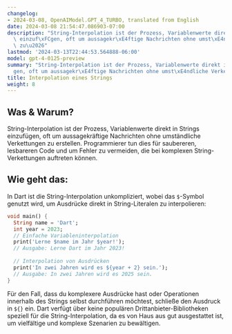 ```yaml
---
changelog:
- 2024-03-08, OpenAIModel.GPT_4_TURBO, translated from English
date: 2024-03-08 21:54:47.086903-07:00
description: "String-Interpolation ist der Prozess, Variablenwerte direkt in Strings\
  \ einzuf\xFCgen, oft um aussagekr\xE4ftige Nachrichten ohne umst\xE4ndliche Verkettungen\
  \ zu\u2026"
lastmod: '2024-03-13T22:44:53.564888-06:00'
model: gpt-4-0125-preview
summary: "String-Interpolation ist der Prozess, Variablenwerte direkt in Strings einzuf\xFC\
  gen, oft um aussagekr\xE4ftige Nachrichten ohne umst\xE4ndliche Verkettungen zu\u2026"
title: Interpolation eines Strings
weight: 8
---
```


## Was & Warum?

String-Interpolation ist der Prozess, Variablenwerte direkt in Strings einzufügen, oft um aussagekräftige Nachrichten ohne umständliche Verkettungen zu erstellen. Programmierer tun dies für saubereren, lesbareren Code und um Fehler zu vermeiden, die bei komplexen String-Verkettungen auftreten können.

## Wie geht das:

In Dart ist die String-Interpolation unkompliziert, wobei das `$`-Symbol genutzt wird, um Ausdrücke direkt in String-Literalen zu interpolieren:

```dart
void main() {
  String name = 'Dart';
  int year = 2023;
  // Einfache Variableninterpolation
  print('Lerne $name im Jahr $year!');
  // Ausgabe: Lerne Dart im Jahr 2023!
  
  // Interpolation von Ausdrücken
  print('In zwei Jahren wird es ${year + 2} sein.');
  // Ausgabe: In zwei Jahren wird es 2025 sein.
}
```

Für den Fall, dass du komplexere Ausdrücke hast oder Operationen innerhalb des Strings selbst durchführen möchtest, schließe den Ausdruck in `${}` ein. Dart verfügt über keine populären Drittanbieter-Bibliotheken speziell für die String-Interpolation, da es von Haus aus gut ausgestattet ist, um vielfältige und komplexe Szenarien zu bewältigen.
